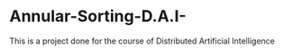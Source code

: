 # Annular-Sorting-D.A.I-
This is a project done for the course of Distributed Artificial Intelligence 
